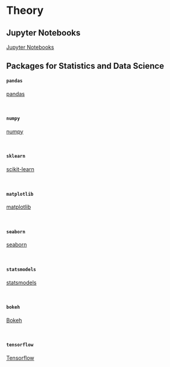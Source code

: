# Theory

## Jupyter Notebooks

[Jupyter Notebooks](https://jupyter.org/)

## Packages for Statistics and Data Science

#### `pandas`

[pandas](https://pandas.pydata.org/)

<br />

#### `numpy`

[numpy](https://numpy.org/)

<br />

#### `sklearn`

[scikit-learn](https://scikit-learn.org/stable/)

<br />

#### `matplotlib`

[matplotlib](https://matplotlib.org/)

<br />

#### `seaborn`

[seaborn](https://seaborn.pydata.org/)

<br />

#### `statsmodels`

[statsmodels](https://www.statsmodels.org/devel/index.html)

<br />

#### `bokeh`

[Bokeh](https://docs.bokeh.org/en/latest/index.html)

<br />

#### `tensorflow`

[Tensorflow](https://www.tensorflow.org/)